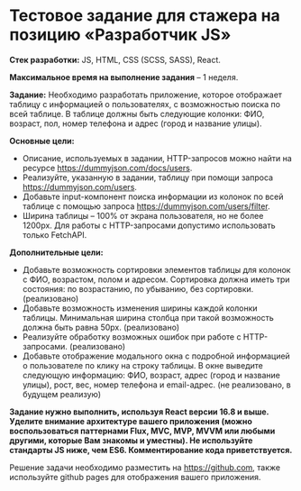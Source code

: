 # Тестовое задание для стажера на позицию «Разработчик JS»

**Стек разработки:**
JS, HTML, CSS (SCSS, SASS), React.

**Максимальное время на выполнение задания** – 1 неделя.

**Задание:** Необходимо разработать приложение, которое отображает таблицу с информацией о пользователях, с возможностью поиска по всей таблице. В таблице должны быть следующие колонки: ФИО, возраст, пол, номер телефона и адрес (город и название улицы).

**Основные цели:**

- Описание, используемых в задании, HTTP-запросов можно найти на ресурсе https://dummyjson.com/docs/users.
- Реализуйте, указанную в задании, таблицу при помощи запроса https://dummyjson.com/users.
- Добавьте input-компонент поиска информации из колонок по всей таблице с помощью запроса https://dummyjson.com/users/filter.
- Ширина таблицы – 100% от экрана пользователя, но не более 1200px.
  Для работы с HTTP-запросами допустимо использовать только FetchAPI.

**Дополнительные цели:**

- Добавьте возможность сортировки элементов таблицы для колонок с ФИО, возрастом, полом и адресом. Сортировка должна иметь три состояния: по возрастанию, по убыванию, без сортировки. (реализовано)
- Добавьте возможность изменения ширины каждой колонки таблицы. Минимальная ширина столбца при такой возможность должна быть равна 50px. (реализовано)
- Реализуйте обработку возможных ошибок при работе с HTTP-запросами. (реализовано)
- Добавьте отображение модального окна с подробной информацией о пользователе по клику на строку таблицы. В окне выведите следующую информацию: ФИО, возраст, адрес (город и название улицы), рост, вес, номер телефона и email-адрес. (не реализовано, в будущем реализую)

**Задание нужно выполнить, используя React версии 16.8 и выше. Уделите внимание архитектуре вашего приложения (можно воспользоваться паттернами Flux, MVC, MVP, MVVM или любыми другими, которые Вам знакомы и уместны). Не используйте стандарты JS ниже, чем ES6. Комментирование кода приветствуется.**

Решение задачи необходимо разместить на https://github.com, также используйте github pages для отображения вашего приложения.
